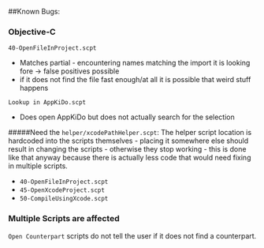 ##Known Bugs:

### Objective-C

`40-OpenFileInProject.scpt`

* Matches partial - encountering names matching the import it is looking fore -> false positives possible
* if it does not find the file fast enough/at all it is possible that weird stuff happens


`Lookup in AppKiDo.scpt`

* Does open AppKiDo but does not actually search for the selection


#####Need the `helper/xcodePathHelper.scpt`:
The helper script location is hardcoded into the scripts themselves - placing it somewhere else should result in changing the scripts - otherwise they stop working -
this is done like that anyway because there is actually less code that would need fixing in multiple scripts.

* `40-OpenFileInProject.scpt`
* `45-OpenXcodeProject.scpt`
* `50-CompileUsingXcode.scpt`



### Multiple Scripts are affected
`Open Counterpart` scripts do not tell the user if it does not find a counterpart.
